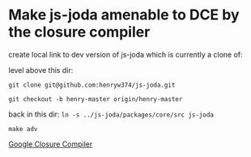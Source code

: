 # Make js-joda amenable to DCE by the closure compiler

create local link to dev version of js-joda which is currently a clone of:

level above this dir:

`git clone git@github.com:henryw374/js-joda.git`

`git checkout -b henry-master origin/henry-master` 

back in this dir:
`ln -s ../js-joda/packages/core/src js-joda`

`make adv`


 [Google Closure Compiler](https://developers.google.com/closure/compiler/)



